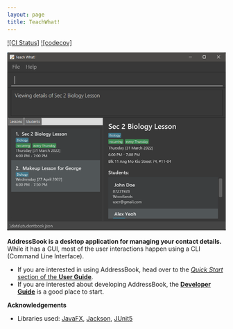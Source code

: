 ```yaml
---
layout: page
title: TeachWhat!
---
```


[![CI Status]](https://github.com/AY2122S2-CS2103T-W11-3/tp/workflows/Java%20CI/badge.svg)
[![codecov]](https://codecov.io/gh/AY2122S2-CS2103T-W11-3/tp/branch/master/graph/badge.svg?token=Z9W4W1RD86)

![Ui](images/Ui.png)

**AddressBook is a desktop application for managing your contact details.** While it has a GUI, most of the user interactions happen using a CLI (Command Line Interface).

* If you are interested in using AddressBook, head over to the [_Quick Start_ section of the **User Guide**](UserGuide.html#quick-start).
* If you are interested about developing AddressBook, the [**Developer Guide**](DeveloperGuide.html) is a good place to start.


**Acknowledgements**

* Libraries used: [JavaFX](https://openjfx.io/), [Jackson](https://github.com/FasterXML/jackson), [JUnit5](https://github.com/junit-team/junit5)
